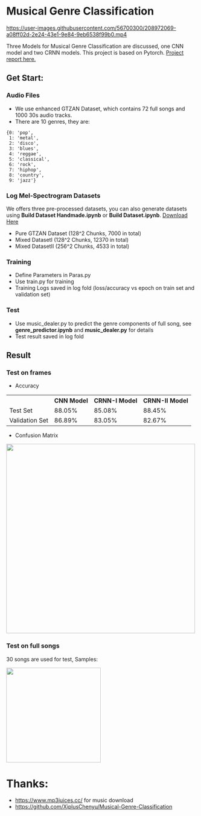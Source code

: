 # Musical Genre Classification


https://user-images.githubusercontent.com/56700300/208972069-a08ff02d-2e24-43e1-9e84-9eb6538f99b0.mp4


Three Models for Musical Genre Classification are discussed, one CNN model and two CRNN models. This project is based on Pytorch. <a href="https://github.com/XiplusChenyu/Musical-Genre-Classification/blob/master/music_genre_classification.pdf">Project report here.</a>

## Get Start:
### Audio Files
- We use enhanced GTZAN Dataset, which contains 72 full songs and 1000 30s audio tracks.
- There are 10 genres, they are:
```
{0: 'pop',
 1: 'metal',
 2: 'disco',
 3: 'blues',
 4: 'reggae',
 5: 'classical',
 6: 'rock',
 7: 'hiphop',
 8: 'country',
 9: 'jazz'}
```

### Log Mel-Spectrogram Datasets
We offers three pre-processed datasets, you can also generate datasets using **Build Dataset Handmade.ipynb** or **Build Dataset.ipynb**. <a href='https://drive.google.com/file/d/1X3amA5n6RjYoY5QHdFfYOFfh9w3zbEU4/view?usp=sharing'>Download Here</a>
- Pure GTZAN Dataset (128^2 Chunks, 7000 in total)
- Mixed DatasetI (128^2 Chunks, 12370 in total)
- Mixed DatasetII (256^2 Chunks, 4533 in total)

### Training
- Define Parameters in Paras.py
- Use train.py for training
- Training Logs saved in log fold (loss/accuracy vs epoch on train set and validation set)

### Test
- Use music_dealer.py to predict the genre components of full song, see **genre_predictor.ipynb** and **music_dealer.py** for details
- Test result saved in log fold

## Result
### Test on frames
- Accuracy
<table>
  <tr>
    <th></th>
    <th>CNN Model</th>
    <th>CRNN-I Model</th>
    <th>CRNN-II Model</th>
  </tr>
  <tr>
    <td>Test Set</td>
    <td>88.05%</td>
    <td>85.08%</td>
    <td>88.45%</td>
  </tr>
  <tr>
    <td>Validation Set</td>
    <td>86.89%</td>
    <td>83.05%</td>
    <td>82.67%</td>
  </tr>
</table>

- Confusion Matrix

<img src='https://github.com/XiplusChenyu/Musical-Genre-Classification/blob/master/pictures/matrix.png' width=500>

### Test on full songs
30 songs are used for test, Samples:

<img src='https://github.com/XiplusChenyu/Musical-Genre-Classification/blob/master/pictures/sample%20prediction.png' width=250>

# Thanks:
- https://www.mp3juices.cc/ for music download
- https://github.com/XiplusChenyu/Musical-Genre-Classification
